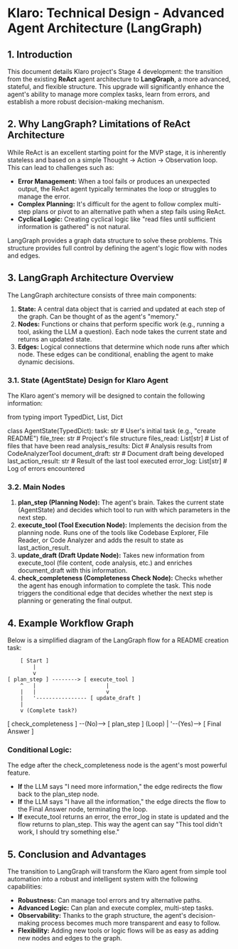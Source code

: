 # **Klaro: Technical Design - Advanced Agent Architecture (LangGraph)**

## **1. Introduction**

This document details Klaro project's Stage 4 development: the transition from the existing **ReAct** agent architecture to **LangGraph**, a more advanced, stateful, and flexible structure. This upgrade will significantly enhance the agent's ability to manage more complex tasks, learn from errors, and establish a more robust decision-making mechanism.

## **2. Why LangGraph? Limitations of ReAct Architecture**

While ReAct is an excellent starting point for the MVP stage, it is inherently stateless and based on a simple Thought -> Action -> Observation loop. This can lead to challenges such as:

* **Error Management:** When a tool fails or produces an unexpected output, the ReAct agent typically terminates the loop or struggles to manage the error.
* **Complex Planning:** It's difficult for the agent to follow complex multi-step plans or pivot to an alternative path when a step fails using ReAct.
* **Cyclical Logic:** Creating cyclical logic like "read files until sufficient information is gathered" is not natural.

LangGraph provides a graph data structure to solve these problems. This structure provides full control by defining the agent's logic flow with nodes and edges.

## **3. LangGraph Architecture Overview**

The LangGraph architecture consists of three main components:

1. **State:** A central data object that is carried and updated at each step of the graph. Can be thought of as the agent's "memory."
2. **Nodes:** Functions or chains that perform specific work (e.g., running a tool, asking the LLM a question). Each node takes the current state and returns an updated state.
3. **Edges:** Logical connections that determine which node runs after which node. These edges can be conditional, enabling the agent to make dynamic decisions.

### **3.1. State (AgentState) Design for Klaro Agent**

The Klaro agent's memory will be designed to contain the following information:

from typing import TypedDict, List, Dict

class AgentState(TypedDict):
    task: str                 # User's initial task (e.g., "create README")
    file_tree: str            # Project's file structure
    files_read: List[str]     # List of files that have been read
    analysis_results: Dict    # Analysis results from CodeAnalyzerTool
    document_draft: str       # Document draft being developed
    last_action_result: str   # Result of the last tool executed
    error_log: List[str]      # Log of errors encountered

### **3.2. Main Nodes**

1. **plan_step (Planning Node):** The agent's brain. Takes the current state (AgentState) and decides which tool to run with which parameters in the next step.
2. **execute_tool (Tool Execution Node):** Implements the decision from the planning node. Runs one of the tools like Codebase Explorer, File Reader, or Code Analyzer and adds the result to state as last_action_result.
3. **update_draft (Draft Update Node):** Takes new information from execute_tool (file content, code analysis, etc.) and enriches document_draft with this information.
4. **check_completeness (Completeness Check Node):** Checks whether the agent has enough information to complete the task. This node triggers the conditional edge that decides whether the next step is planning or generating the final output.

## **4. Example Workflow Graph**

Below is a simplified diagram of the LangGraph flow for a README creation task:

        [ Start ]
            |
            v
    [ plan_step ] --------> [ execute_tool ]
        ^   |                      |
        |   |                      v
        |   '---------------- [ update_draft ]
        |
        v (Complete task?)
[ check_completeness ] --(No)--> [ plan_step ] (Loop)
        |
        '--(Yes)--> [ Final Answer ]

### **Conditional Logic:**

The edge after the check_completeness node is the agent's most powerful feature.

* **If** the LLM says "I need more information," the edge redirects the flow back to the plan_step node.
* **If** the LLM says "I have all the information," the edge directs the flow to the Final Answer node, terminating the loop.
* **If** execute_tool returns an error, the error_log in state is updated and the flow returns to plan_step. This way the agent can say "This tool didn't work, I should try something else."

## **5. Conclusion and Advantages**

The transition to LangGraph will transform the Klaro agent from simple tool automation into a robust and intelligent system with the following capabilities:

* **Robustness:** Can manage tool errors and try alternative paths.
* **Advanced Logic:** Can plan and execute complex, multi-step tasks.
* **Observability:** Thanks to the graph structure, the agent's decision-making process becomes much more transparent and easy to follow.
* **Flexibility:** Adding new tools or logic flows will be as easy as adding new nodes and edges to the graph.
